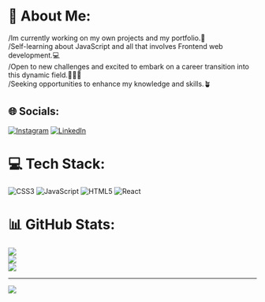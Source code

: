 # 💫 About Me:
/Im currently working on my own projects and my portfolio.💼<br>/Self-learning about JavaScript and all that involves Frontend web development.💻<br>/Open to new challenges and excited to embark on a career transition into this dynamic field.🙋🏽‍♂️<br>/Seeking opportunities to enhance my knowledge and skills.🪴


## 🌐 Socials:
[![Instagram](https://img.shields.io/badge/Instagram-%23E4405F.svg?logo=Instagram&logoColor=white)](https://instagram.com/jesus.crg) [![LinkedIn](https://img.shields.io/badge/LinkedIn-%230077B5.svg?logo=linkedin&logoColor=white)](https://linkedin.com/in/felipecruzgonzalez) 

# 💻 Tech Stack:
![CSS3](https://img.shields.io/badge/css3-%231572B6.svg?style=for-the-badge&logo=css3&logoColor=white) ![JavaScript](https://img.shields.io/badge/javascript-%23323330.svg?style=for-the-badge&logo=javascript&logoColor=%23F7DF1E) ![HTML5](https://img.shields.io/badge/html5-%23E34F26.svg?style=for-the-badge&logo=html5&logoColor=white) ![React](https://img.shields.io/badge/react-%2320232a.svg?style=for-the-badge&logo=react&logoColor=%2361DAFB)
# 📊 GitHub Stats:
![](https://github-readme-stats.vercel.app/api?username=JesusGlezz&theme=tokyonight&hide_border=false&include_all_commits=false&count_private=false)<br/>
![](https://github-readme-streak-stats.herokuapp.com/?user=JesusGlezz&theme=tokyonight&hide_border=false)<br/>
![](https://github-readme-stats.vercel.app/api/top-langs/?username=JesusGlezz&theme=tokyonight&hide_border=false&include_all_commits=false&count_private=false&layout=compact)

---
[![](https://visitcount.itsvg.in/api?id=JesusGlezz&icon=0&color=0)](https://visitcount.itsvg.in)

<!-- Proudly created with GPRM ( https://gprm.itsvg.in ) -->
